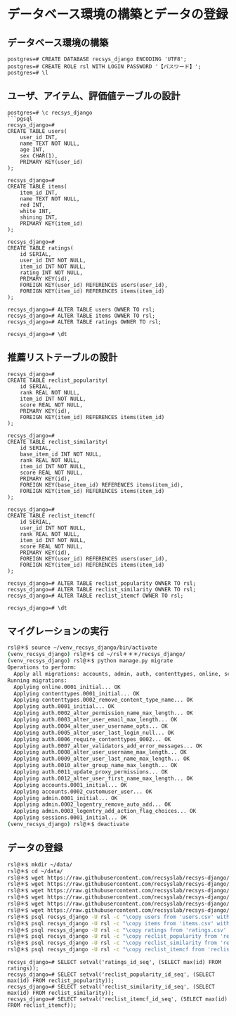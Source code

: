 # データベース環境の構築とデータの登録

## データベース環境の構築
```pgsql
postgres=# CREATE DATABASE recsys_django ENCODING 'UTF8';
postgres=# CREATE ROLE rsl WITH LOGIN PASSWORD '【パスワード】';
postgres=# \l
```

## ユーザ、アイテム、評価値テーブルの設計
```pgsql
postgres=# \c recsys_django
```pgsql
recsys_django=#
CREATE TABLE users(
    user_id INT,
    name TEXT NOT NULL,
    age INT,
    sex CHAR(1),
    PRIMARY KEY(user_id)
);

recsys_django=#
CREATE TABLE items(
    item_id INT,
    name TEXT NOT NULL,
    red INT,
    white INT,
    shining INT,
    PRIMARY KEY(item_id)
);

recsys_django=#
CREATE TABLE ratings(
    id SERIAL,
    user_id INT NOT NULL,
    item_id INT NOT NULL,
    rating INT NOT NULL,
    PRIMARY KEY(id),
    FOREIGN KEY(user_id) REFERENCES users(user_id),
    FOREIGN KEY(item_id) REFERENCES items(item_id)
);

recsys_django=# ALTER TABLE users OWNER TO rsl;
recsys_django=# ALTER TABLE items OWNER TO rsl;
recsys_django=# ALTER TABLE ratings OWNER TO rsl;

recsys_django=# \dt
```

## 推薦リストテーブルの設計
```pgsql
recsys_django=#
CREATE TABLE reclist_popularity(
    id SERIAL,
    rank REAL NOT NULL,
    item_id INT NOT NULL,
    score REAL NOT NULL,
    PRIMARY KEY(id),
    FOREIGN KEY(item_id) REFERENCES items(item_id)
);

recsys_django=#
CREATE TABLE reclist_similarity(
    id SERIAL,
    base_item_id INT NOT NULL,
    rank REAL NOT NULL,
    item_id INT NOT NULL,
    score REAL NOT NULL,
    PRIMARY KEY(id),
    FOREIGN KEY(base_item_id) REFERENCES items(item_id),
    FOREIGN KEY(item_id) REFERENCES items(item_id)
);

recsys_django=#
CREATE TABLE reclist_itemcf(
    id SERIAL,
    user_id INT NOT NULL,
    rank REAL NOT NULL,
    item_id INT NOT NULL,
    score REAL NOT NULL,
    PRIMARY KEY(id),
    FOREIGN KEY(user_id) REFERENCES users(user_id),
    FOREIGN KEY(item_id) REFERENCES items(item_id)
);

recsys_django=# ALTER TABLE reclist_popularity OWNER TO rsl;
recsys_django=# ALTER TABLE reclist_similarity OWNER TO rsl;
recsys_django=# ALTER TABLE reclist_itemcf OWNER TO rsl;

recsys_django=# \dt
```

## マイグレーションの実行
```bash
rsl@＊$ source ~/venv_recsys_django/bin/activate
(venv_recsys_django) rsl@＊$ cd ~/rsl＊＊＊/recsys_django/
(venv_recsys_django) rsl@＊$ python manage.py migrate
Operations to perform:
  Apply all migrations: accounts, admin, auth, contenttypes, online, sessions
Running migrations:
  Applying online.0001_initial... OK
  Applying contenttypes.0001_initial... OK
  Applying contenttypes.0002_remove_content_type_name... OK
  Applying auth.0001_initial... OK
  Applying auth.0002_alter_permission_name_max_length... OK
  Applying auth.0003_alter_user_email_max_length... OK
  Applying auth.0004_alter_user_username_opts... OK
  Applying auth.0005_alter_user_last_login_null... OK
  Applying auth.0006_require_contenttypes_0002... OK
  Applying auth.0007_alter_validators_add_error_messages... OK
  Applying auth.0008_alter_user_username_max_length... OK
  Applying auth.0009_alter_user_last_name_max_length... OK
  Applying auth.0010_alter_group_name_max_length... OK
  Applying auth.0011_update_proxy_permissions... OK
  Applying auth.0012_alter_user_first_name_max_length... OK
  Applying accounts.0001_initial... OK
  Applying accounts.0002_customuser_user... OK
  Applying admin.0001_initial... OK
  Applying admin.0002_logentry_remove_auto_add... OK
  Applying admin.0003_logentry_add_action_flag_choices... OK
  Applying sessions.0001_initial... OK
(venv_recsys_django) rsl@＊$ deactivate
```

## データの登録
```bash
rsl@＊$ mkdir ~/data/
rsl@＊$ cd ~/data/
rsl@＊$ wget https://raw.githubusercontent.com/recsyslab/recsys-django/main/contents/recsys_django/offline/data/users.csv
rsl@＊$ wget https://raw.githubusercontent.com/recsyslab/recsys-django/main/contents/recsys_django/offline/data/items.csv
rsl@＊$ wget https://raw.githubusercontent.com/recsyslab/recsys-django/main/contents/recsys_django/offline/data/ratings.csv
rsl@＊$ wget https://raw.githubusercontent.com/recsyslab/recsys-django/main/contents/recsys_django/offline/data/reclist_popularity.csv
rsl@＊$ wget https://raw.githubusercontent.com/recsyslab/recsys-django/main/contents/recsys_django/offline/data/reclist_similarity.csv
rsl@＊$ wget https://raw.githubusercontent.com/recsyslab/recsys-django/main/contents/recsys_django/offline/data/reclist_itemcf.csv
rsl@＊$ psql recsys_django -U rsl -c "\copy users from 'users.csv' with DELIMITER E'\t' CSV HEADER;"
rsl@＊$ psql recsys_django -U rsl -c "\copy items from 'items.csv' with DELIMITER E'\t' CSV HEADER;"
rsl@＊$ psql recsys_django -U rsl -c "\copy ratings from 'ratings.csv' with DELIMITER E'\t' CSV HEADER;"
rsl@＊$ psql recsys_django -U rsl -c "\copy reclist_popularity from 'reclist_popularity.csv' with DELIMITER E'\t' CSV HEADER;"
rsl@＊$ psql recsys_django -U rsl -c "\copy reclist_similarity from 'reclist_similarity.csv' with DELIMITER E'\t' CSV HEADER;"
rsl@＊$ psql recsys_django -U rsl -c "\copy reclist_itemcf from 'reclist_itemcf.csv' with DELIMITER E'\t' CSV HEADER;"
```

```pgsql
recsys_django=# SELECT setval('ratings_id_seq', (SELECT max(id) FROM ratings));
recsys_django=# SELECT setval('reclist_popularity_id_seq', (SELECT max(id) FROM reclist_popularity));
recsys_django=# SELECT setval('reclist_similarity_id_seq', (SELECT max(id) FROM reclist_similarity));
recsys_django=# SELECT setval('reclist_itemcf_id_seq', (SELECT max(id) FROM reclist_itemcf));
```
